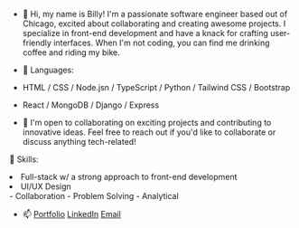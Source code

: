 - 👋 Hi, my name is Billy! I'm a passionate software engineer based out of Chicago, excited about collaborating and creating awesome projects. I specialize in front-end development and have a knack for crafting user-friendly interfaces. When I'm not coding, you can find me drinking coffee and riding my bike.


- 🌱 Languages:
- HTML / CSS / Node.jsn / TypeScript / Python / Tailwind CSS / Bootstrap
- React / MongoDB / Django / Express


- 💞️ I'm open to collaborating on exciting projects and contributing to innovative ideas. Feel free to reach out if you'd like to collaborate or discuss anything tech-related!


<p>💼 Skills:</p>
<li>Full-stack w/ a strong approach to front-end development</li>
<li>UI/UX Design</li>
- Collaboration
- Problem Solving
- Analytical


- 📫 [Portfolio](https://billy-port.netlify.app/)
[LinkedIn](https://www.linkedin.com/in/billy-rogers-chi/)
[Email](william.rogers.chi@gmail.com)



